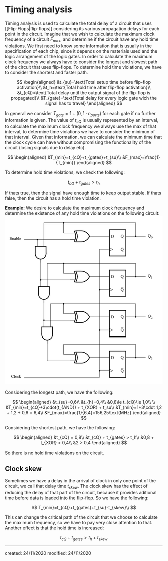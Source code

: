 # Timing analysis
Timing analysis is used to calculate the total delay of a circuit that uses [[Flip-Flops|flip-flops]] considering its various propagation delays for each point in the circuit.
Imagine that we wish to calculate the maximum clock frequency of a circuit $F_{max}$, and determine if the circuit have any hold time violations. We first need to know some information that is usually in the specification of each chip, since it depends on the materials used and the logic arrangement of the logic gates. 
In order to calculate the maximum clock frequency we always have to consider the longest and slowest path of the circuit that uses flip-flops. To determine hold time violations, we have to consider the shortest and faster path.

$$
\begin{aligned}
  &t_{su}=\text{Total setup time before flip-flop activation}\\
  &t_h=\text{Total hold time after flip-flop activation}\\
  &t_{cQ}=\text{Total delay until the output signal of the flip-flop is propagated}\\
  &T_{gate}=\text{Total delay for every logic gate wich the signal has to travel}
\end{aligned}
$$

In general we consider $T_{gate}=1 + (0,1\cdot n_{ports})$ for each gate if no further information is given. The value of $t_{cQ}$ is usually represented by an interval, to calculate the maximum clock frequency we always use the max of that interval, to determine time violations we have to consider the minimun of that interval.
Given that information, we can calculate the minimum time that the clock cycle can have without compromising the functionality of the circuit (losing signals due to delay etc).

$$
\begin{aligned}
  &T_{min}=t_{cQ}+t_{gates}+t_{su}\\
  &F_{max}=\frac{1}{T_{min}}
\end{aligned}
$$

To determine hold time violations, we check the following:

$$
t_{cQ} + t_{gates} > t_h
$$

If thats true, then the signal have enough time to keep output stable. If thats false, then the circuit has a hold time violation.

**Example:**
We desire to calculate the maximum clock frequency and determine the existence of any hold time violations on the following circuit:
![](../Attachments/LD/timinganalysisexample.png)

Considering the longest path, we have the following:

$$
\begin{aligned}
  &t_{su}=0,6\\
  &t_{h}=0,4\\
  &0,8\le t_{cQ}\le 1,0\\
  \\
  &T_{min}=t_{cQ}+3\cdot(t_{AND}) + t_{XOR} + t_su\\
  &T_{min}=1+3\cdot 1,2 + 1,2 + 0,6 = 6,4\\
  &F_{max}=\frac{1}{6,4}=156,25\text{MHz}
\end{aligned}
$$

Considering the shortest path, we have the following:

$$
\begin{aligned}
  &t_{cQ} = 0,8\\
  &t_{cQ} + t_{gates} > t_h\\
  &0,8 + t_{XOR} > 0,4\\
  &2 > 0,4
\end{aligned}
$$

So there is no hold time violations on the circuit.

## Clock skew
Sometimes we have a delay in the arrival of clock in only one point of the circuit, we call that delay time $t_{skew}$. The clock skew has the effect of reducing the delay of that part of the circuit, because it provides aditional time before data is loaded into the flip-flop. So we have the following:

$$
  T_{min}=t_{cQ}+t_{gates}+t_{su}-t_{skew}\\
$$

This can change the critical path of the circuit that we choose to calculate the maximum frequency, so we have to pay very close attention to that. Another effect is that the hold time is increased:

$$
  t_{cQ} + t_{gates} > t_h + t_{skew}
$$

---

created: 24/11/2020
modified: 24/11/2020
